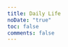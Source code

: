 ```yaml
---
title: Daily Life
noDate: "true"
toc: false
comments: false
---
```


<script type="text/javascript" src="https://www.douban.com/service/badge/54019708/?selection=latest&amp;picsize=medium&amp;hideself=on&amp;show=collection&amp;n=20&amp;hidelogo=on&amp;cat=drama%7Cmovie%7Cbook%7Cmusic&amp;columns=4"></script>